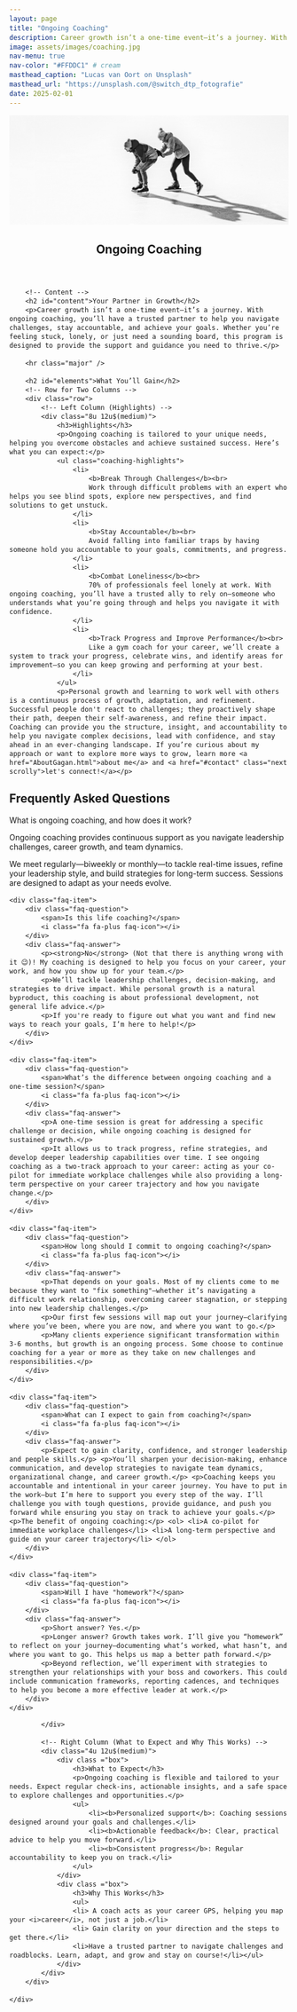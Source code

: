 ```yaml
---
layout: page
title: "Ongoing Coaching"
description: Career growth isn’t a one-time event—it’s a journey. With ongoing coaching, you’ll have a trusted partner to help you navigate challenges, stay accountable, and achieve your goals. 
image: assets/images/coaching.jpg
nav-menu: true
nav-color: "#FFDDC1" # cream
masthead_caption: "Lucas van Oort on Unsplash"
masthead_url: "https://unsplash.com/@switch_dtp_fotografie"
date: 2025-02-01
---
```


<!-- Main -->
<!-- 
  accent1: #1B9C85; // Teal
  accent2: #FF7F50; // Coral 
  accent3: #8d82c4; // Lavender Blue 
  accent4: #ec8d81; // Soft Coral 
  accent5: #FFDDC1; // Warm Cream
  accent6: #c8dbfa; // Cool White 
-->

<div id="main" class="alt">

<div id="main" class="alt">
<div class="brandimage_masthead"> <img src="assets/images/coaching.jpg" alt="Image with overlay"> </div>

<!-- One -->
<section id="one">
	<div class="inner">
		<header class="major">
			<h1>Ongoing Coaching</h1>
		</header>

		<!-- Content -->
		<h2 id="content">Your Partner in Growth</h2>
		<p>Career growth isn’t a one-time event—it’s a journey. With ongoing coaching, you’ll have a trusted partner to help you navigate challenges, stay accountable, and achieve your goals. Whether you’re feeling stuck, lonely, or just need a sounding board, this program is designed to provide the support and guidance you need to thrive.</p>

		<hr class="major" />

		<h2 id="elements">What You’ll Gain</h2>
		<!-- Row for Two Columns -->
		<div class="row">
			<!-- Left Column (Highlights) -->
			<div class="8u 12u$(medium)">
				<h3>Highlights</h3>
				<p>Ongoing coaching is tailored to your unique needs, helping you overcome obstacles and achieve sustained success. Here’s what you can expect:</p>
				<ul class="coaching-highlights">
					<li>
						<b>Break Through Challenges</b><br>
						Work through difficult problems with an expert who helps you see blind spots, explore new perspectives, and find solutions to get unstuck.
					</li>
					<li>
						<b>Stay Accountable</b><br>
						Avoid falling into familiar traps by having someone hold you accountable to your goals, commitments, and progress.
					</li>
					<li>
						<b>Combat Loneliness</b><br>
						70% of professionals feel lonely at work. With ongoing coaching, you’ll have a trusted ally to rely on—someone who understands what you’re going through and helps you navigate it with confidence.
					</li>
					<li>
						<b>Track Progress and Improve Performance</b><br>
						Like a gym coach for your career, we’ll create a system to track your progress, celebrate wins, and identify areas for improvement—so you can keep growing and performing at your best.
					</li>
				</ul>
				<p>Personal growth and learning to work well with others is a continuous process of growth, adaptation, and refinement. Successful people don't react to challenges; they proactively shape their path, deepen their self-awareness, and refine their impact. Coaching can provide you the structure, insight, and accountability to help you navigate complex decisions, lead with confidence, and stay ahead in an ever-changing landscape. If you’re curious about my approach or want to explore more ways to grow, learn more <a href="AboutGagan.html">about me</a> and <a href="#contact" class="next scrolly">let's connect!</a></p>


<!-- start of faq -->
<h2>Frequently Asked Questions</h2>
<div class="faq-container">
    <div class="faq-item">
        <div class="faq-question">
            <span>What is ongoing coaching, and how does it work?</span>
            <i class="fa fa-plus faq-icon"></i>
        </div>
        <div class="faq-answer">
            <p>Ongoing coaching provides continuous support as you navigate leadership challenges, career growth, and team dynamics.</p>
            <p>We meet regularly—biweekly or monthly—to tackle real-time issues, refine your leadership style, and build strategies for long-term success. Sessions are designed to adapt as your needs evolve.</p>
        </div>
    </div>

    <div class="faq-item">
        <div class="faq-question">
            <span>Is this life coaching?</span>
            <i class="fa fa-plus faq-icon"></i>
        </div>
        <div class="faq-answer">
            <p><strong>No</strong> (Not that there is anything wrong with it 😉)! My coaching is designed to help you focus on your career, your work, and how you show up for your team.</p>
            <p>We’ll tackle leadership challenges, decision-making, and strategies to drive impact. While personal growth is a natural byproduct, this coaching is about professional development, not general life advice.</p>
            <p>If you're ready to figure out what you want and find new ways to reach your goals, I’m here to help!</p>
        </div>
    </div>

    <div class="faq-item">
        <div class="faq-question">
            <span>What’s the difference between ongoing coaching and a one-time session?</span>
            <i class="fa fa-plus faq-icon"></i>
        </div>
        <div class="faq-answer">
            <p>A one-time session is great for addressing a specific challenge or decision, while ongoing coaching is designed for sustained growth.</p>
            <p>It allows us to track progress, refine strategies, and develop deeper leadership capabilities over time. I see ongoing coaching as a two-track approach to your career: acting as your co-pilot for immediate workplace challenges while also providing a long-term perspective on your career trajectory and how you navigate change.</p>
        </div>
    </div>

    <div class="faq-item">
        <div class="faq-question">
            <span>How long should I commit to ongoing coaching?</span>
            <i class="fa fa-plus faq-icon"></i>
        </div>
        <div class="faq-answer">
            <p>That depends on your goals. Most of my clients come to me because they want to "fix something"—whether it’s navigating a difficult work relationship, overcoming career stagnation, or stepping into new leadership challenges.</p>
            <p>Our first few sessions will map out your journey—clarifying where you’ve been, where you are now, and where you want to go.</p>
            <p>Many clients experience significant transformation within 3-6 months, but growth is an ongoing process. Some choose to continue coaching for a year or more as they take on new challenges and responsibilities.</p>
        </div>
    </div>

    <div class="faq-item">
        <div class="faq-question">
            <span>What can I expect to gain from coaching?</span>
            <i class="fa fa-plus faq-icon"></i>
        </div>
        <div class="faq-answer">
            <p>Expect to gain clarity, confidence, and stronger leadership and people skills.</p> <p>You’ll sharpen your decision-making, enhance communication, and develop strategies to navigate team dynamics, organizational change, and career growth.</p> <p>Coaching keeps you accountable and intentional in your career journey. You have to put in the work—but I’m here to support you every step of the way. I’ll challenge you with tough questions, provide guidance, and push you forward while ensuring you stay on track to achieve your goals.</p> <p>The benefit of ongoing coaching:</p> <ol> <li>A co-pilot for immediate workplace challenges</li> <li>A long-term perspective and guide on your career trajectory</li> </ol>
        </div>
    </div>

    <div class="faq-item">
        <div class="faq-question">
            <span>Will I have "homework"?</span>
            <i class="fa fa-plus faq-icon"></i>
        </div>
        <div class="faq-answer">
            <p>Short answer? Yes.</p>
            <p>Longer answer? Growth takes work. I’ll give you “homework” to reflect on your journey—documenting what’s worked, what hasn’t, and where you want to go. This helps us map a better path forward.</p>
            <p>Beyond reflection, we’ll experiment with strategies to strengthen your relationships with your boss and coworkers. This could include communication frameworks, reporting cadences, and techniques to help you become a more effective leader at work.</p>
        </div>
    </div>
</div>

<!-- end of faq -->



			</div>

			<!-- Right Column (What to Expect and Why This Works) -->
			<div class="4u 12u$(medium)">
				<div class ="box">
					<h3>What to Expect</h3>
					<p>Ongoing coaching is flexible and tailored to your needs. Expect regular check-ins, actionable insights, and a safe space to explore challenges and opportunities.</p>
					<ul>
						<li><b>Personalized support</b>: Coaching sessions designed around your goals and challenges.</li>
						<li><b>Actionable feedback</b>: Clear, practical advice to help you move forward.</li>
						<li><b>Consistent progress</b>: Regular accountability to keep you on track.</li>
					</ul>
				</div>
				<div class ="box">
					<h3>Why This Works</h3>
					<ul>
					<li> A coach acts as your career GPS, helping you map your <i>career</i>, not just a job.</li>
					<li> Gain clarity on your direction and the steps to get there.</li>
					<li>Have a trusted partner to navigate challenges and roadblocks. Learn, adapt, and grow and stay on course!</li></ul>
				</div>
			</div>
		</div>

	</div>
</section>

</div>